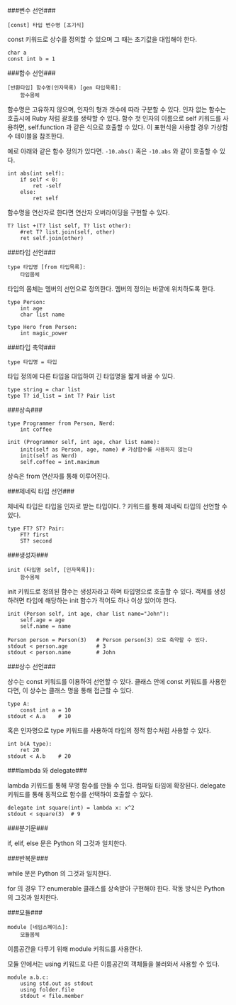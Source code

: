 ###변수 선언###
```
[const] 타입 변수명 [초기식]
```
const 키워드로 상수를 정의할 수 있으며 그 때는 초기값을 대입해야 한다.
```
char a
const int b = 1
```

###함수 선언###
```
[반환타입] 함수명(인자목록) [gen 타입목록]:
	함수몸체
```
함수명은 고유하지 않으며, 인자의 형과 갯수에 따라 구분할 수 있다.
인자 없는 함수는 호출시에 Ruby 처럼 괄호를 생략할 수 있다.
함수 첫 인자의 이름으로 self 키워드를 사용하면, self.function 과 같은 식으로 호출할 수 있다.
이 표현식을 사용할 경우 가상함수 테이블을 참조한다.

예로 아래와 같은 함수 정의가 있다면. `-10.abs()` 혹은 `-10.abs` 와 같이 호출할 수 있다.
```
int abs(int self):
	if self < 0:
		ret -self
	else:
		ret self
```
함수명을 연산자로 한다면 연산자 오버라이딩을 구현할 수 있다.
```
T? list +(T? list self, T? list other):
	#ret T? list.join(self, other)
	ret self.join(other)
```

###타입 선언###
```
type 타입명 [from 타입목록]:
	타입몸체
```
타입의 몸체는 멤버의 선언으로 정의한다. 멤버의 정의는 바깥에 위치하도록 한다.
```
type Person:
	int age
	char list name

type Hero from Person:
	int magic_power
```

###타입 축약###
```
type 타입명 = 타입
```
타입 정의에 다른 타입을 대입하여 긴 타입명을 짧게 바꿀 수 있다.
```
type string = char list
type T? id_list = int T? Pair list
```

###상속###

```
type Programmer from Person, Nerd:
	int coffee

init (Programmer self, int age, char list name):
	init(self as Person, age, name)	# 가상함수를 사용하지 않는다
	init(self as Nerd)
	self.coffee = int.maximum
```
상속은 from 연산자를 통해 이루어진다.

###제네릭 타입 선언###

제네릭 타입은 타입을 인자로 받는 타입이다.
? 키워드를 통해 제네릭 타입의 선언할 수 있다.
```
type FT? ST? Pair:
	FT? first
	ST? second
```

###생성자###
```
init (타입명 self, [인자목록]):
	함수몸체
```
init 키워드로 정의된 함수는 생성자라고 하며 타입명으로 호출할 수 있다.
객체를 생성하려면 타입에 해당하는 init 함수가 적어도 하나 이상 있어야 한다.
```
init (Person self, int age, char list name="John"):
	self.age = age
	self.name = name

Person person = Person(3) 	# Person person(3) 으로 축약할 수 있다.
stdout < person.age 		# 3
stdout < person.name 		# John
```

###상수 선언###

상수는 const 키워드를 이용하여 선언할 수 있다.
클래스 안에 const 키워드를 사용한다면, 이 상수는 클래스 명을 통해 접근할 수 있다.
```
type A:
	const int a = 10
stdout < A.a	# 10
```
혹은 인자명으로 type 키워드를 사용하여 타입의 정적 함수처럼 사용할 수 있다.
```
int b(A type):
	ret 20
stdout < A.b	# 20
```

###lambda 와 delegate###

lambda 키워드를 통해 무명 함수를 만들 수 있다. 컴파일 타임에 확장된다.
delegate 키워드를 통해 동적으로 함수를 선택하여 호출할 수 있다.
```
delegate int square(int) = lambda x: x^2
stdout < square(3) 	# 9
```

###분기문###

if, elif, else 문은 Python 의 그것과 일치한다.

###반복문###

while 문은 Python 의 그것과 일치한다.

for 의 경우 T? enumerable 클래스를 상속받아 구현해야 한다.
작동 방식은 Python 의 그것과 일치한다.

###모듈###
```
module [네임스페이스]:
	모듈몸체
```
이름공간을 다루기 위해 module 키워드를 사용한다.

모듈 안에서는 using 키워드로 다른 이름공간의 객체들을 불러와서 사용할 수 있다.
```
module a.b.c:
	using std.out as stdout
	using folder.file
	stdout < file.member
```